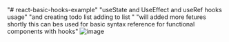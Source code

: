 "# react-basic-hooks-example" 
"useState and UseEffect and useRef hooks usage"
"and creating todo list adding to list "
"will added more fetures shortly this can bes used for basic syntax reference for functional components with hooks"
![image](https://user-images.githubusercontent.com/33084022/168095500-2537fb82-3ec5-46dd-93c2-b39ab8db4460.png)
